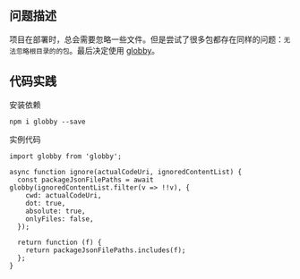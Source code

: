 ## 问题描述

项目在部署时，总会需要忽略一些文件。但是尝试了很多包都存在同样的问题：`无法忽略根目录的的包`。最后决定使用 [globby](https://www.npmjs.com/package/globby)。


## 代码实践

安装依赖
````
npm i globby --save
````

实例代码
````
import globby from 'globby';

async function ignore(actualCodeUri, ignoredContentList) {
  const packageJsonFilePaths = await globby(ignoredContentList.filter(v => !!v), {
    cwd: actualCodeUri,
    dot: true,
    absolute: true,
    onlyFiles: false,
  });

  return function (f) {
    return packageJsonFilePaths.includes(f);
  };
}

````
